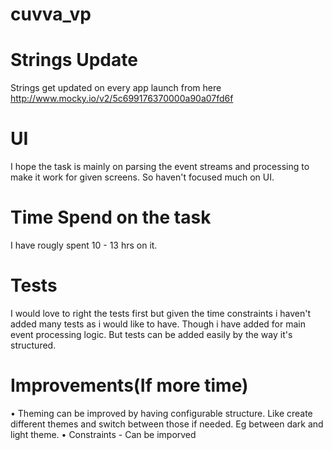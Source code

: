 # cuvva_vp

# Strings Update
   Strings get updated on every app launch from here http://www.mocky.io/v2/5c699176370000a90a07fd6f

# UI
   I hope the task is mainly on parsing the event streams and processing to make it work for given screens. So haven't focused much on UI.   
   
# Time Spend on the task
   I have rougly spent 10 - 13 hrs on it.
  
# Tests
   I would love to right the tests first but given the time constraints i haven't added many tests as i would like to have. Though i have added for main event processing logic. But tests can be added easily by the way it's structured.

# Improvements(If more time)
   • Theming can be improved by having configurable structure. Like create different themes and switch between those if needed. Eg between dark and light theme.
   • Constraints - Can be imporved 

 
